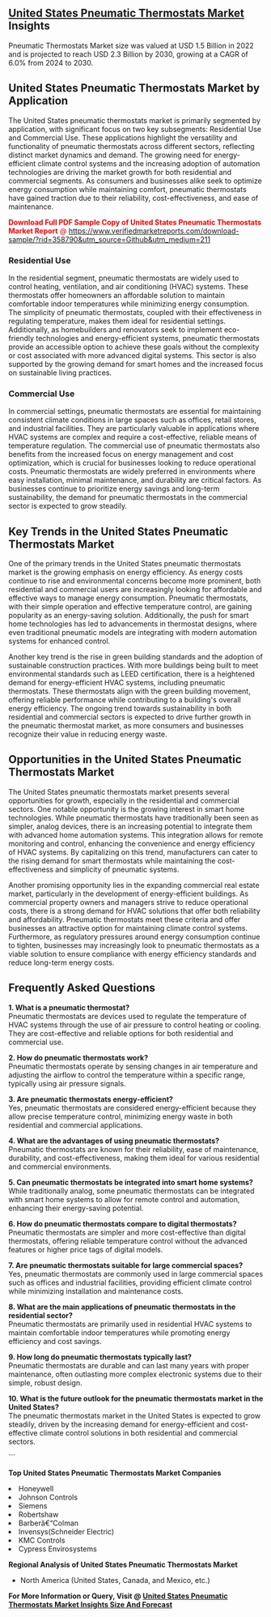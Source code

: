<h2><a href="https://www.verifiedmarketreports.com/download-sample/?rid=358790&amp;utm_source=Github&amp;utm_medium=211" target="_blank">United States Pneumatic Thermostats Market</a> Insights</h2><p>Pneumatic Thermostats Market size was valued at USD 1.5 Billion in 2022 and is projected to reach USD 2.3 Billion by 2030, growing at a CAGR of 6.0% from 2024 to 2030.</p><p><h2>United States Pneumatic Thermostats Market by Application</h2><p>The United States pneumatic thermostats market is primarily segmented by application, with significant focus on two key subsegments: Residential Use and Commercial Use. These applications highlight the versatility and functionality of pneumatic thermostats across different sectors, reflecting distinct market dynamics and demand. The growing need for energy-efficient climate control systems and the increasing adoption of automation technologies are driving the market growth for both residential and commercial segments. As consumers and businesses alike seek to optimize energy consumption while maintaining comfort, pneumatic thermostats have gained traction due to their reliability, cost-effectiveness, and ease of maintenance.</p><p><p><span class=""><span style="color: #ff0000;"><strong>Download Full PDF Sample Copy of United States Pneumatic Thermostats Market Report</strong> @ </span><a href="https://www.verifiedmarketreports.com/download-sample/?rid=358790&amp;utm_source=Github&amp;utm_medium=211" target="_blank">https://www.verifiedmarketreports.com/download-sample/?rid=358790&amp;utm_source=Github&amp;utm_medium=211</a></span></p></p><h3>Residential Use</h3><p>In the residential segment, pneumatic thermostats are widely used to control heating, ventilation, and air conditioning (HVAC) systems. These thermostats offer homeowners an affordable solution to maintain comfortable indoor temperatures while minimizing energy consumption. The simplicity of pneumatic thermostats, coupled with their effectiveness in regulating temperature, makes them ideal for residential settings. Additionally, as homebuilders and renovators seek to implement eco-friendly technologies and energy-efficient systems, pneumatic thermostats provide an accessible option to achieve these goals without the complexity or cost associated with more advanced digital systems. This sector is also supported by the growing demand for smart homes and the increased focus on sustainable living practices.</p><h3>Commercial Use</h3><p>In commercial settings, pneumatic thermostats are essential for maintaining consistent climate conditions in large spaces such as offices, retail stores, and industrial facilities. They are particularly valuable in applications where HVAC systems are complex and require a cost-effective, reliable means of temperature regulation. The commercial use of pneumatic thermostats also benefits from the increased focus on energy management and cost optimization, which is crucial for businesses looking to reduce operational costs. Pneumatic thermostats are widely preferred in environments where easy installation, minimal maintenance, and durability are critical factors. As businesses continue to prioritize energy savings and long-term sustainability, the demand for pneumatic thermostats in the commercial sector is expected to grow steadily.</p><h2>Key Trends in the United States Pneumatic Thermostats Market</h2><p>One of the primary trends in the United States pneumatic thermostats market is the growing emphasis on energy efficiency. As energy costs continue to rise and environmental concerns become more prominent, both residential and commercial users are increasingly looking for affordable and effective ways to manage energy consumption. Pneumatic thermostats, with their simple operation and effective temperature control, are gaining popularity as an energy-saving solution. Additionally, the push for smart home technologies has led to advancements in thermostat designs, where even traditional pneumatic models are integrating with modern automation systems for enhanced control.</p><p>Another key trend is the rise in green building standards and the adoption of sustainable construction practices. With more buildings being built to meet environmental standards such as LEED certification, there is a heightened demand for energy-efficient HVAC systems, including pneumatic thermostats. These thermostats align with the green building movement, offering reliable performance while contributing to a building's overall energy efficiency. The ongoing trend towards sustainability in both residential and commercial sectors is expected to drive further growth in the pneumatic thermostat market, as more consumers and businesses recognize their value in reducing energy waste.</p><h2>Opportunities in the United States Pneumatic Thermostats Market</h2><p>The United States pneumatic thermostats market presents several opportunities for growth, especially in the residential and commercial sectors. One notable opportunity is the growing interest in smart home technologies. While pneumatic thermostats have traditionally been seen as simpler, analog devices, there is an increasing potential to integrate them with advanced home automation systems. This integration allows for remote monitoring and control, enhancing the convenience and energy efficiency of HVAC systems. By capitalizing on this trend, manufacturers can cater to the rising demand for smart thermostats while maintaining the cost-effectiveness and simplicity of pneumatic systems.</p><p>Another promising opportunity lies in the expanding commercial real estate market, particularly in the development of energy-efficient buildings. As commercial property owners and managers strive to reduce operational costs, there is a strong demand for HVAC solutions that offer both reliability and affordability. Pneumatic thermostats meet these criteria and offer businesses an attractive option for maintaining climate control systems. Furthermore, as regulatory pressures around energy consumption continue to tighten, businesses may increasingly look to pneumatic thermostats as a viable solution to ensure compliance with energy efficiency standards and reduce long-term energy costs.</p><h2>Frequently Asked Questions</h2><p><strong>1. What is a pneumatic thermostat?</strong><br>Pneumatic thermostats are devices used to regulate the temperature of HVAC systems through the use of air pressure to control heating or cooling. They are cost-effective and reliable options for both residential and commercial use.</p><p><strong>2. How do pneumatic thermostats work?</strong><br>Pneumatic thermostats operate by sensing changes in air temperature and adjusting the airflow to control the temperature within a specific range, typically using air pressure signals.</p><p><strong>3. Are pneumatic thermostats energy-efficient?</strong><br>Yes, pneumatic thermostats are considered energy-efficient because they allow precise temperature control, minimizing energy waste in both residential and commercial applications.</p><p><strong>4. What are the advantages of using pneumatic thermostats?</strong><br>Pneumatic thermostats are known for their reliability, ease of maintenance, durability, and cost-effectiveness, making them ideal for various residential and commercial environments.</p><p><strong>5. Can pneumatic thermostats be integrated into smart home systems?</strong><br>While traditionally analog, some pneumatic thermostats can be integrated with smart home systems to allow for remote control and automation, enhancing their energy-saving potential.</p><p><strong>6. How do pneumatic thermostats compare to digital thermostats?</strong><br>Pneumatic thermostats are simpler and more cost-effective than digital thermostats, offering reliable temperature control without the advanced features or higher price tags of digital models.</p><p><strong>7. Are pneumatic thermostats suitable for large commercial spaces?</strong><br>Yes, pneumatic thermostats are commonly used in large commercial spaces such as offices and industrial facilities, providing efficient climate control while minimizing installation and maintenance costs.</p><p><strong>8. What are the main applications of pneumatic thermostats in the residential sector?</strong><br>Pneumatic thermostats are primarily used in residential HVAC systems to maintain comfortable indoor temperatures while promoting energy efficiency and cost savings.</p><p><strong>9. How long do pneumatic thermostats typically last?</strong><br>Pneumatic thermostats are durable and can last many years with proper maintenance, often outlasting more complex electronic systems due to their simple, robust design.</p><p><strong>10. What is the future outlook for the pneumatic thermostats market in the United States?</strong><br>The pneumatic thermostats market in the United States is expected to grow steadily, driven by the increasing demand for energy-efficient and cost-effective climate control solutions in both residential and commercial sectors.</p>```</p><p><strong>Top United States Pneumatic Thermostats Market Companies</strong></p><div data-test-id=""><p><li>Honeywell</li><li> Johnson Controls</li><li> Siemens</li><li> Robertshaw</li><li> Barberâ€“Colman</li><li> Invensys(Schneider Electric)</li><li> KMC Controls</li><li> Cypress Envirosystems</li></p><div><strong>Regional Analysis of&nbsp;United States Pneumatic Thermostats Market</strong></div><ul><li dir="ltr"><p dir="ltr">North America&nbsp;(United States, Canada, and Mexico, etc.)</p></li></ul><p><strong>For More Information or Query, Visit @&nbsp;</strong><strong><a href="https://www.verifiedmarketreports.com/product/pneumatic-thermostats-market/?utm_source=Github&amp;utm_medium=211" target="_blank">United States Pneumatic Thermostats Market Insights Size And Forecast</a></strong></p></div>
